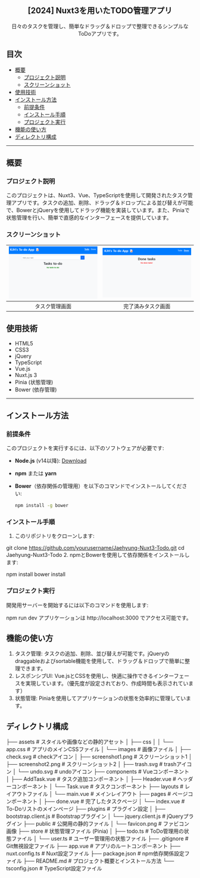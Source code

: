 <div align="center">
<h2>[2024] Nuxt3を用いたTODO管理アプリ</h2>
日々のタスクを管理し、簡単なドラッグ＆ドロップで整理できるシンプルなToDoアプリです。
</div>

## 目次
- [概要](#概要)
  - [プロジェクト説明](#プロジェクト説明)
  - [スクリーンショット](#スクリーンショット)
- [使用技術](#使用技術)
- [インストール方法](#インストール方法)
  - [前提条件](#前提条件)
  - [インストール手順](#インストール手順)
  - [プロジェクト実行](#プロジェクト実行)
- [機能の使い方](#機能の使い方)
- [ディレクトリ構成](#ディレクトリ構成)

---

## 概要

### プロジェクト説明
このプロジェクトは、Nuxt3、Vue、TypeScriptを使用して開発されたタスク管理アプリです。タスクの追加、削除、ドラッグ＆ドロップによる並び替えが可能で、BowerとjQueryを使用してドラッグ機能を実装しています。また、Piniaで状態管理を行い、簡単で直感的なインターフェースを提供しています。

### スクリーンショット

|![image](./assets/images/screenshot1.png)|![image](./assets/images/screenshot2.png)|
|:---:|:---:|
|タスク管理画面|完了済みタスク画面|

## 使用技術

- HTML5
- CSS3
- jQuery
- TypeScript
- Vue.js
- Nuxt.js 3
- Pinia (状態管理)
- Bower (依存管理)

---

## インストール方法

### 前提条件

このプロジェクトを実行するには、以下のソフトウェアが必要です:
- **Node.js** (v14以降): [Download](https://nodejs.org/)
- **npm** または **yarn**
- **Bower**（依存関係の管理用）を以下のコマンドでインストールしてください:

  ```bash
  npm install -g bower

### インストール手順

1. このリポジトリをクローンします:

git clone https://github.com/yourusername/Jaehyung-Nuxt3-Todo.git
cd Jaehyung-Nuxt3-Todo
2. npmとBowerを使用して依存関係をインストールします:

npm install
bower install

### プロジェクト実行

開発用サーバーを開始するには以下のコマンドを使用します:

npm run dev
アプリケーションは http://localhost:3000 でアクセス可能です。

## 機能の使い方

1. タスク管理: タスクの追加、削除、並び替えが可能です。jQueryのdraggableおよびsortable機能を使用して、ドラッグ＆ドロップで簡単に整理できます。
2. レスポンシブUI: Vue.jsとCSSを使用し、快適に操作できるインターフェースを実現しています。（優先度が設定されており、作成時間も表示されています）
3. 状態管理: Piniaを使用してアプリケーションの状態を効率的に管理しています。

## ディレクトリ構成
├── assets                # スタイルや画像などの静的アセット
│   ├── css
│   │   └── app.css      # アプリのメインCSSファイル
│   └── images           # 画像ファイル
│       ├── check.svg    # checkアイコン
│       ├── screenshot1.png  # スクリーンショット1
│       ├── screenshot2.png  # スクリーンショット2
│       ├── trash.svg    # trashアイコン
│       └── undo.svg     # undoアイコン
├── components           # Vueコンポーネント
│   ├── AddTask.vue      # タスク追加コンポーネント
│   ├── Header.vue       # ヘッダーコンポーネント
│   └── Task.vue         # タスクコンポーネント
├── layouts              # レイアウトファイル
│   └── main.vue         # メインレイアウト
├── pages                # ページコンポーネント
│   ├── done.vue         # 完了したタスクページ
│   └── index.vue        # To-Doリストのメインページ
├── plugins              # プラグイン設定
│   ├── bootstrap.client.js  # Bootstrapプラグイン
│   └── jquery.client.js     # jQueryプラグイン
├── public               # 公開用の静的ファイル
│   └── favicon.png      # ファビコン画像
├── store                # 状態管理ファイル (Pinia)
│   ├── todo.ts          # ToDo管理用の状態ファイル
│   └── user.ts          # ユーザー管理用の状態ファイル
├── .gitignore           # Git無視設定ファイル
├── app.vue              # アプリのルートコンポーネント
├── nuxt.config.ts       # Nuxt設定ファイル
├── package.json         # npm依存関係設定ファイル
├── README.md            # プロジェクト概要とインストール方法
└── tsconfig.json        # TypeScript設定ファイル
